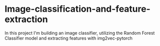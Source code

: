 # Image-classification-and-feature-extraction
In this project I'm building an image classifier, utilizing the Random Forest Classifier model and extracting features with img2vec-pytorch
